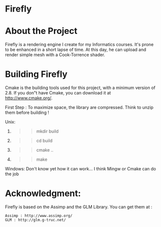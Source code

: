 # Firefly

# About the Project
Firefly is a rendering engine I create for my Informatics courses. It's prone to be enhanced in a short lapse of time.
At this day, he can upload and render simple mesh with a Cook-Torrence shader.

# Building Firefly
Cmake is the building tools used for this project, with a minimum version of 2.8.
If you don"t have Cmake, you can download it at http://www.cmake.org/.

First Step : To maximize space, the library are compressed. Think to unzip them before building !

Unix:
   
   1. >> mkdir build
   
   2. >> cd build
   
   3. >> cmake ..
   
   4. >> make

Windows:
  Don't know yet how it can work... I think Mingw or Cmake can do the job
  
# Acknowledgment:
Firefly is based on the Assimp and the GLM Library. You can get them at :

    Assimp : http://www.assimp.org/
    GLM : http://glm.g-truc.net/
  
